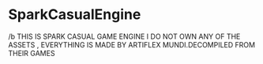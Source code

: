 # SparkCasualEngine
/b THIS IS SPARK CASUAL GAME ENGINE 
I DO NOT OWN ANY OF THE ASSETS , EVERYTHING IS MADE BY ARTIFLEX MUNDI.DECOMPILED FROM THEIR GAMES
